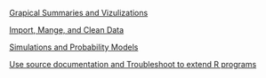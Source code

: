 [Grapical Summaries and Vizulizations](https://github.com/mcilvaiv/Midterm-Portfolio/blob/main/2.md)

[Import, Mange, and Clean Data](https://github.com/mcilvaiv/Midterm-Portfolio/blob/main/1.md)

[Simulations and Probability Models](https://github.com/mcilvaiv/Midterm-Portfolio/blob/main/3.md)

[Use source documentation and Troubleshoot to extend R programs](https://github.com/mcilvaiv/Midterm-Portfolio/blob/main/4.md)
